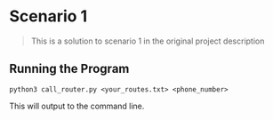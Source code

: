 # Scenario 1
> This is a solution to scenario 1 in the original project description

## Running the Program
```
python3 call_router.py <your_routes.txt> <phone_number>
```

This will output to the command line.
